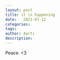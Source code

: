 ```yaml
---
layout: post
title: it is happening 
date:   2021-07-12
categories:
tags: 
author: Aarti
description: 
---
```


<!--more-->

Peace. <3











